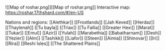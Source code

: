 ![[Map of roshar.png]][[Map of roshar.png]]
Interactive map: https://roshar.17thshard.com/#/en-US

Nations and regions:
[[Alethkar]]
[[Frostlands]]
[[Jah Keved]]
[[Herdaz]]
[[Thaylenah]]
[[Tu bayla]]
[[Triax]]
[[Tu Fallia]]
[[Greater Hexi]]
[[Marat]]
[[Tukar]]
[[Emul]]
[[Azir]]
[[Yulah]]
[[Marabethia]]
[[Babatharnam]]
[[Desh]]
[[Yezier]]
[[Alm]]
[[Tashikk]]
[[Liafor]]
[[Steen]]
[[Aimia]]
[[Shinovar]]
[[Iri]]
[[Rira]]
[[Reshi Isles]]
[[The Shattered Plains]]
